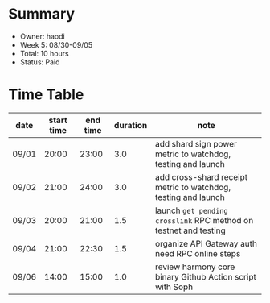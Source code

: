 # Summary
* Owner: haodi
* Week 5: 08/30-09/05
* Total: 10 hours
* Status: Paid

# Time Table
| date  | start time  | end time | duration  |  note |
|---|---|---|---|---|
| 09/01 | 20:00 | 23:00 | 3.0 | add shard sign power metric to watchdog, testing and launch |
| 09/02 | 21:00 | 24:00 | 3.0 | add cross-shard receipt metric to watchdog, testing and launch |
| 09/03 | 20:00 | 21:00 | 1.5 | launch `get pending crosslink` RPC method on testnet and testing |
| 09/04 | 21:00 | 22:30 | 1.5 | organize API Gateway auth need RPC online steps |
| 09/06 | 14:00 | 15:00 | 1.0 | review harmony core binary Github Action script with Soph |
